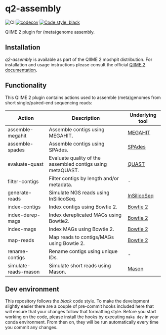 # q2-assembly
![CI](https://github.com/bokulich-lab/q2-assembly/actions/workflows/ci.yaml/badge.svg)
[![codecov](https://codecov.io/gh/bokulich-lab/q2-assembly/branch/main/graph/badge.svg?token=THMBOFUZR0)](https://codecov.io/gh/bokulich-lab/q2-assembly)
[![Code style: black](https://img.shields.io/badge/code%20style-black-000000.svg)](https://github.com/psf/black)

QIIME 2 plugin for (meta)genome assembly.

## Installation
_q2-assembly_ is available as part of the QIIME 2 moshpit distribution. For installation and usage instructions please consult the official [QIIME 2 documentation](https://docs.qiime2.org).

## Functionality
This QIIME 2 plugin contains actions used to assemble (meta)genomes from short single/paired-end
sequencing reads:

| Action                 | Description                                                | Underlying tool                                        |
|------------------------|------------------------------------------------------------|--------------------------------------------------------|
| assemble-megahit       | Assemble contigs using MEGAHIT.                            | [MEGAHIT](https://github.com/voutcn/megahit)           |
| assemble-spades        | Assemble contigs using SPAdes.                             | [SPAdes](https://github.com/ablab/spades)              |
| evaluate-quast         | Evaluate quality of the assembled contigs using metaQUAST. | [QUAST](https://github.com/ablab/quast)                |
| filter-contigs         | Filter contigs by length and/or metadata.                  | -                                                      |  
| generate-reads         | Simulate NGS reads using InSilicoSeq.                      | [InSilicoSeq](https://github.com/HadrienG/InSilicoSeq) |
| index-contigs          | Index contigs using Bowtie 2.                              | [Bowtie 2](https://github.com/BenLangmead/bowtie2)     |
| index-derep-mags       | Index dereplicated MAGs using Bowtie2.                     | [Bowtie 2](https://github.com/BenLangmead/bowtie2)     |
| index-mags             | Index MAGs using Bowtie 2.                                 | [Bowtie 2](https://github.com/BenLangmead/bowtie2)     |
| map-reads              | Map reads to contigs/MAGs using Bowtie 2.                  | [Bowtie 2](https://github.com/BenLangmead/bowtie2)     |
| rename-contigs         | Rename contigs using unique IDs.                           | -                                                      |
| simulate-reads-mason   | Simulate short reads using Mason.                          | [Mason](https://www.seqan.de/apps/mason.html)          |

## Dev environment
This repository follows the _black_ code style. To make the development slightly easier
there are a couple of pre-commit hooks included here that will ensure that your changes
follow that formatting style. Before you start working on the code, please
install the hooks by executing `make dev` in your conda environment. From then on,
they will be run automatically every time you commit any changes.

